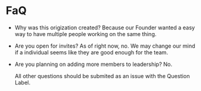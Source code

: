 # FaQ

* Why was this origization created? Because our Founder wanted a easy way to have multiple people working on the same thing.
* Are you open for invites? As of right now, no. We may change our mind if a individual seems like they are good enough for the team.
* Are you planning on adding more members to leadership? No.

  All other questions should be submited as an issue with the Question Label.
